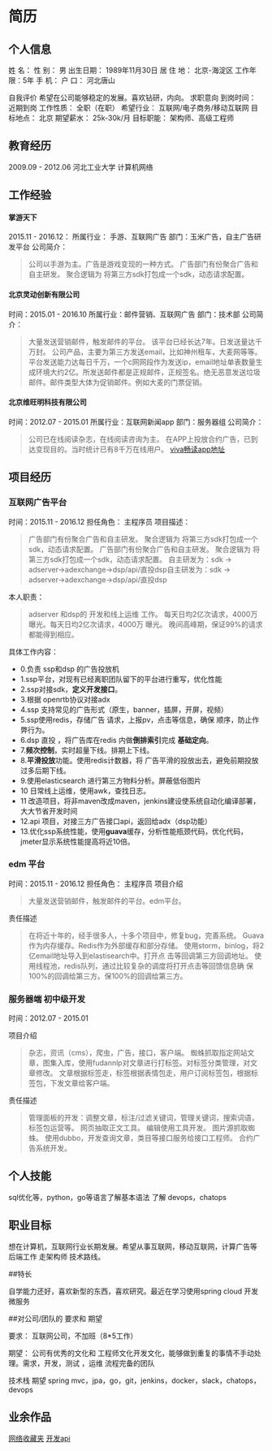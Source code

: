 #  **简历**

## 个人信息

姓 名：  性 别： 男
出生日期： 1989年11月30日 
居 住 地： 北京-海淀区
工作年限：5年
手 机：
户 口： 河北唐山

自我评价
希望在公司能够稳定的发展。喜欢钻研，内向。
求职意向
到岗时间： 近期到岗
工作性质： 全职（在职）
希望行业： 互联网/电子商务/移动互联网
目标地点： 北京
期望薪水： 25k-30k/月
目标职能： 架构师、高级工程师




## 教育经历

2009.09 - 2012.06  河北工业大学 计算机网络

## 工作经验

#### 掌游天下
2015.11 - 2016.12：
所属行业： 手游、互联网广告
部门：玉米广告，自主广告研发平台
公司简介：
> 公司以手游为主。广告是游戏变现的一种方式。
广告部门有份聚合广告和自主研发。
聚合逻辑为 将第三方sdk打包成一个sdk，动态请求配置。



#### 北京灵动创新有限公司
时间：2015.01 - 2016.10 
所属行业：邮件营销、互联网广告
部门：技术部
公司简介：
> 大量发送营销邮件，触发邮件的平台。
该平台已经长达7年。日发送量达千万封。
公司产品，主要为第三方发送email，比如神州租车，大麦网等等。平台发送能力达每日千万，一个c网网段作为发送ip，email地址单表数量生成环境大约2亿。所发送邮件都是正规邮件，正规签名。绝无恶意发送垃圾邮件。邮件类型大体为促销邮件。例如大麦的门票促销。



#### 北京维旺明科技有限公司
时间：2012.07 - 2015.01
所属行业：互联网新闻app
部门：服务器组
公司简介：
> 公司已在线阅读杂志，在线阅读咨询为主。
在APP上投放合约广告，已到达变现目的。当时统计已有8千万在线用户。
[viva畅读app地址](https://itunes.apple.com/cn/app/id402641844)

## 项目经历

### 互联网广告平台
时间：2015.11 - 2016.12
担任角色： 主程序员
项目描述：
> 广告部门有份聚合广告和自主研发。
聚合逻辑为 将第三方sdk打包成一个sdk，动态请求配置。
广告部门有份聚合广告和自主研发。
聚合逻辑为 将第三方sdk打包成一个sdk，动态请求配置。
自主研发为：sdk -> adserver->adexchange->dsp/api/直投dsp自主研发为：sdk -> adserver->adexchange->dsp/api/直投dsp

本人职责：
> adserver 和dsp的 开发和线上运维 工作。
每天日均2亿次请求，4000万 曝光。每天日均2亿次请求，4000万 曝光。
晚间高峰期，保证99%的请求都能得到相应。

具体工作内容：
- 0.负责 ssp和dsp 的广告投放机
- 1.ssp平台，对现有已经离职团队留下的平台进行重写，优化性能
- 2.ssp对接sdk，**定义开发接口**。
- 3.根据 openrtb协议对接adx
- 4.ssp 支持常见的广告形式（原生，banner，插屏，开屏，视频）
- 5.ssp使用redis，存储广告 请求，上报pv，点击等信息，确保 顺序，防止作弊行为。
- 6.dsp 直投 ，将广告库在redis 内做**倒排索引**完成 **基础定向**。
- 7.**频次控制**，实时超量下线。排期上下线。
- 8.**平滑投放**功能。使用redis计数器，将 广告平滑的投放出去，避免前期投放过多后期下线。
- 9.使用elasticsearch 进行第三方物料分析。屏蔽低俗图片
- 10 日常线上运维，使用awk，查找日志。
- 11 改造项目，将非maven改成maven，jenkins建设使系统自动化编译部署，大大节省开发时间
- 12.api 项目，对接三方广告接口api，返回给adx（dsp功能）
- 13.优化ssp系统性能，使用**guava**缓存，分析性能瓶颈代码，优化代码，jmeter显示系统性能提高将近10倍。


### edm 平台

时间：2015.11 - 2016.12
担任角色： 主程序员
项目介绍
> 大量发送营销邮件，触发邮件的平台。edm平台。

责任描述
> 在将近十年的，经手很多人，十多个项目中，修复bug，完善系统。
Guava作为内存缓存。Redis作为外部缓存和部分存储。
使用storm，binlog，将2亿email地址导入到elastisearch中。打开点
击等回调第三方回调地址。
使用线程池，redis队列，通过比较复杂的调度将打开点击等回馈信息确
保100%的回调给第三方。保100%的回调给第三方。

### 服务器端 初中级开发

时间：2012.07 - 2015.01 

项目介绍
> 杂志，资讯（cms），爬虫，广告，接口，客户端。
蜘蛛抓取指定网站文章，图集入库，使用fudannlp对文章进行打标签。对标签分类管理，对文章修改。
文章根据标签走，标签根据表情包走，用户订阅标签包，根据标签包，下发文章给客户端。

责任描述
> 管理面板的开发：调整文章，标注/过滤关键词，管理关键词，搜索词语，标签包运营等。
网页抽取正文工具。
编辑使用工具开发。
图片源抓取蜘蛛。
使用dubbo，开发查询文章，类目等接口服务给接口工程师。
合约广告系统开发。


## 个人技能
sql优化等，python，go等语言了解基本语法
了解 devops，chatops

## 职业目标
想在计算机，互联网行业长期发展。希望从事互联网，移动互联网，计算广告等 后端工作
走架构师 技术路线。

##特长

自学能力还好，喜欢新型的东西，喜欢研究。最近在学习使用spring cloud 开发微服务

##对公司/团队的 要求和 期望

要求：
互联网公司，不加班（8*5工作）

期望：
公司有优秀的文化和 工程师文化开发文化，能够做到重复的事情不手动处理。需求，开发，测试 ，运维 流程完备的团队

技术栈 期望
spring mvc，jpa，go，git，jenkins，docker，slack，chatops，devops

## 业余作品
[网络收藏夹](http://100000p.com)
[开发api](github.com/zhangshanhai/readthis-api)